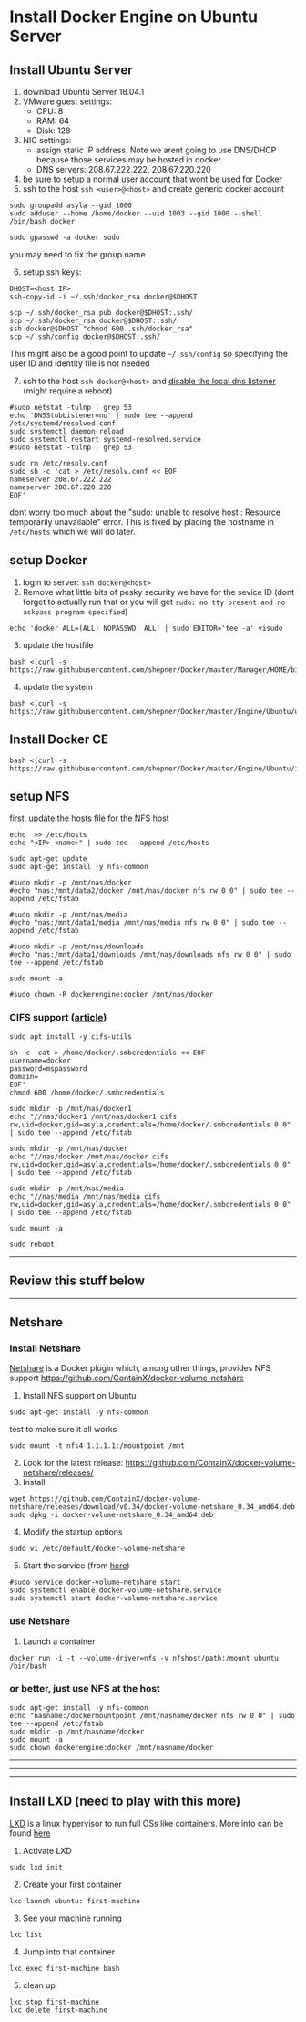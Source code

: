 # Install Docker Engine on Ubuntu Server


## Install Ubuntu Server
1. download Ubuntu Server 18.04.1
2. VMware guest settings:
   * CPU: 8
   * RAM: 64
   * Disk: 128
3. NIC settings:
   * assign static IP address. Note we arent going to use DNS/DHCP because those services may be hosted in docker.
   * DNS servers: 208.67.222.222, 208.67.220.220
4. be sure to setup a normal user account that wont be used for Docker
5. ssh to the host `ssh <user>@<host>` and create generic docker account
``` shell
sudo groupadd asyla --gid 1000
sudo adduser --home /home/docker --uid 1003 --gid 1000 --shell /bin/bash docker

sudo gpasswd -a docker sudo
```
you may need to fix the group name

6. setup ssh keys:
``` shell
DHOST=<host IP>
ssh-copy-id -i ~/.ssh/docker_rsa docker@$DHOST

scp ~/.ssh/docker_rsa.pub docker@$DHOST:.ssh/
scp ~/.ssh/docker_rsa docker@$DHOST:.ssh/
ssh docker@$DHOST "chmod 600 .ssh/docker_rsa"
scp ~/.ssh/config docker@$DHOST:.ssh/
```
   This might also be a good point to update `~/.ssh/config` so specifying the user ID and identity file is not needed

7. ssh to the host `ssh docker@<host>` and [disable the local dns listener](https://mmoapi.com/post/how-to-disable-dnsmasq-port-53-listening-on-ubuntu-18-04) (might require a reboot)
``` shell
#sudo netstat -tulnp | grep 53
echo 'DNSStubListener=no' | sudo tee --append /etc/systemd/resolved.conf
sudo systemctl daemon-reload
sudo systemctl restart systemd-resolved.service
#sudo netstat -tulnp | grep 53

sudo rm /etc/resolv.conf
sudo sh -c 'cat > /etc/resolv.conf << EOF
nameserver 208.67.222.222
nameserver 208.67.220.220
EOF'
```
   dont worry too much about the "sudo: unable to resolve host <hostname>: Resource temporarily unavailable" error.  This is fixed by placing the hostname in `/etc/hosts` which we will do later.


## setup Docker
1. login to server: `ssh docker@<host>`
2. Remove what little bits of pesky security we have for the sevice ID (dont forget to actually run that or you will get `sudo: no tty present and no askpass program specified`)
``` shell
echo 'docker ALL=(ALL) NOPASSWD: ALL' | sudo EDITOR='tee -a' visudo
```
3. update the hostfile
``` shell
bash <(curl -s https://raw.githubusercontent.com/shepner/Docker/master/Manager/HOME/bin/update_etc_hosts.sh)
```
4. update the system
``` shell
bash <(curl -s https://raw.githubusercontent.com/shepner/Docker/master/Engine/Ubuntu/update_ubuntu.sh)
```

## Install Docker CE
``` shell
bash <(curl -s https://raw.githubusercontent.com/shepner/Docker/master/Engine/Ubuntu/install_docker.sh)
```

## setup NFS
first, update the hosts file for the NFS host
 ``` shell
 echo  >> /etc/hosts
 echo "<IP> <name>" | sudo tee --append /etc/hosts
 ```

``` shell
sudo apt-get update
sudo apt-get install -y nfs-common

#sudo mkdir -p /mnt/nas/docker
#echo "nas:/mnt/data2/docker /mnt/nas/docker nfs rw 0 0" | sudo tee --append /etc/fstab

#sudo mkdir -p /mnt/nas/media
#echo "nas:/mnt/data1/media /mnt/nas/media nfs rw 0 0" | sudo tee --append /etc/fstab

#sudo mkdir -p /mnt/nas/downloads
#echo "nas:/mnt/data1/downloads /mnt/nas/downloads nfs rw 0 0" | sudo tee --append /etc/fstab

sudo mount -a

#sudo chown -R dockerengine:docker /mnt/nas/docker
```

### CIFS support ([article](https://wiki.ubuntu.com/MountWindowsSharesPermanently))
```
sudo apt install -y cifs-utils

sh -c 'cat > /home/docker/.smbcredentials << EOF
username=docker
password=mspassword
domain=
EOF'
chmod 600 /home/docker/.smbcredentials

sudo mkdir -p /mnt/nas/docker1
echo "//nas/docker1 /mnt/nas/docker1 cifs rw,uid=docker,gid=asyla,credentials=/home/docker/.smbcredentials 0 0" | sudo tee --append /etc/fstab

sudo mkdir -p /mnt/nas/docker
echo "//nas/docker /mnt/nas/docker cifs rw,uid=docker,gid=asyla,credentials=/home/docker/.smbcredentials 0 0" | sudo tee --append /etc/fstab

sudo mkdir -p /mnt/nas/media
echo "//nas/media /mnt/nas/media cifs rw,uid=docker,gid=asyla,credentials=/home/docker/.smbcredentials 0 0" | sudo tee --append /etc/fstab

sudo mount -a
```

``` Shell
sudo reboot
```

---

## Review this stuff below

---

## Netshare
### Install Netshare
[Netshare](http://netshare.containx.io/docs/getting-started) is a Docker plugin which, among other things, provides NFS support
https://github.com/ContainX/docker-volume-netshare
1. Install NFS support on Ubuntu
``` shell
sudo apt-get install -y nfs-common
```
test to make sure it all works
``` shell
sudo mount -t nfs4 1.1.1.1:/mountpoint /mnt
```
2. Look for the latest release:  https://github.com/ContainX/docker-volume-netshare/releases/
3. Install
``` shell
wget https://github.com/ContainX/docker-volume-netshare/releases/download/v0.34/docker-volume-netshare_0.34_amd64.deb
sudo dpkg -i docker-volume-netshare_0.34_amd64.deb
```
4. Modify the startup options
``` shell
sudo vi /etc/default/docker-volume-netshare
```
5. Start the service (from [here](https://www.howtogeek.com/216454/how-to-manage-systemd-services-on-a-linux-system/))
``` shell
#sudo service docker-volume-netshare start
sudo systemctl enable docker-volume-netshare.service
sudo systemctl start docker-volume-netshare.service
```

### use Netshare
1. Launch a container
``` shell
docker run -i -t --volume-driver=nfs -v nfshost/path:/mount ubuntu /bin/bash
```

### or better, just use NFS at the host
``` shell
sudo apt-get install -y nfs-common
echo "nasname:/dockermountpoint /mnt/nasname/docker nfs rw 0 0" | sudo tee --append /etc/fstab
sudo mkdir -p /mnt/nasname/docker
sudo mount -a
sudo chown dockerengine:docker /mnt/nasname/docker
```

---

---

---

## Install LXD (need to play with this more)
[LXD](https://www.ubuntu.com/containers/lxd) is a linux hypervisor to run full OSs like containers.  More info can be found [here](https://linuxcontainers.org/lxd/getting-started-cli/)
1. Activate LXD
``` shell
sudo lxd init
```
2. Create your first container
``` shell
lxc launch ubuntu: first-machine
```
3. See your machine running
``` shell
lxc list
```
4. Jump into that container
``` shell
lxc exec first-machine bash
```
5. clean up
``` shell
lxc stop first-machine
lxc delete first-machine
```


